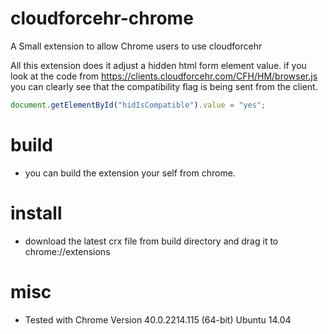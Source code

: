 # cloudforcehr-chrome
A Small extension to allow Chrome users to use cloudforcehr

All this extension does it adjust a hidden html form element value. 
if you look at the code from https://clients.cloudforcehr.com/CFH/HM/browser.js 
you can clearly see that the compatibility flag is being sent from the client.

```javascript
document.getElementById("hidIsCompatible").value = "yes";
```
# build 
- you can build the extension your self from chrome.

# install
- download the latest crx file from build directory and drag it to chrome://extensions

# misc
- Tested with Chrome Version 40.0.2214.115 (64-bit) Ubuntu 14.04
